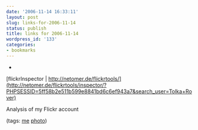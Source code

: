 ```yaml
---
date: '2006-11-14 16:33:11'
layout: post
slug: links-for-2006-11-14
status: publish
title: links for 2006-11-14
wordpress_id: '133'
categories:
- bookmarks
---
```



	
  * 
		

[flickrInspector | http://netomer.de/flickrtools/](http://netomer.de/flickrtools/inspector/?PHPSESSID=5ff58b2e511b599e8841bd6c6ef943a7&search_user=Tolka+Rover)


		

Analysis of my Flickr account


		

(tags: [me](http://del.icio.us/eob/me) [photo](http://del.icio.us/eob/photo))


	



